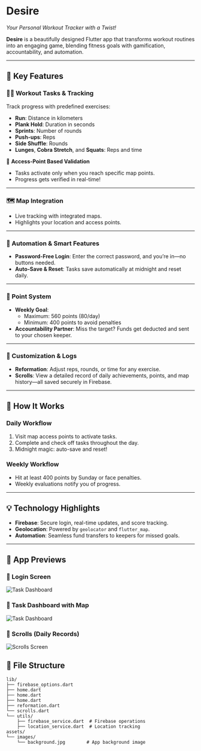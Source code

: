 # **Desire**  
*Your Personal Workout Tracker with a Twist!*  

**Desire** is a beautifully designed Flutter app that transforms workout routines into an engaging game, blending fitness goals with gamification, accountability, and automation.  

---

## 🌟 **Key Features**  

### **🏋️‍♂️ Workout Tasks & Tracking**  
Track progress with predefined exercises:  
- **Run**: Distance in kilometers  
- **Plank Hold**: Duration in seconds  
- **Sprints**: Number of rounds  
- **Push-ups**: Reps  
- **Side Shuffle**: Rounds  
- **Lunges**, **Cobra Stretch**, and **Squats**: Reps and time  

🔐 **Access-Point Based Validation**  
- Tasks activate only when you reach specific map points.  
- Progress gets verified in real-time!  

---

### **🗺️ Map Integration**  
- Live tracking with integrated maps.  
- Highlights your location and access points.  

---

### **🤖 Automation & Smart Features**  
- **Password-Free Login**: Enter the correct password, and you’re in—no buttons needed.  
- **Auto-Save & Reset**: Tasks save automatically at midnight and reset daily.  

---

### **🎯 Point System**  
- **Weekly Goal**:  
  - Maximum: 560 points (80/day)  
  - Minimum: 400 points to avoid penalties  
- **Accountability Partner**: Miss the target? Funds get deducted and sent to your chosen keeper.  

---

### **🔧 Customization & Logs**  
- **Reformation**: Adjust reps, rounds, or time for any exercise.  
- **Scrolls**: View a detailed record of daily achievements, points, and map history—all saved securely in Firebase.  

---

## 🔄 **How It Works**  

### **Daily Workflow**  
1. Visit map access points to activate tasks.  
2. Complete and check off tasks throughout the day.  
3. Midnight magic: auto-save and reset!  

### **Weekly Workflow**  
- Hit at least 400 points by Sunday or face penalties.  
- Weekly evaluations notify you of progress.  

---

## 💡 **Technology Highlights**  
- **Firebase**: Secure login, real-time updates, and score tracking.  
- **Geolocation**: Powered by `geolocator` and `flutter_map`.  
- **Automation**: Seamless fund transfers to keepers for missed goals.  

---

## 📸 **App Previews**  

### **🔐 Login Screen**  
![Task Dashboard](https://drive.google.com/file/d/1-AiU4IoZ8bcamBkO9HEY-hqI_XCsj78v/view)

### **📍 Task Dashboard with Map**  
![Task Dashboard](https://link_to_your_image.com/task_dashboard_image.jpg)  

### **📜 Scrolls (Daily Records)**  
![Scrolls Screen](https://link_to_your_image.com/scrolls_image.jpg)  


## 📂 **File Structure**  

```plaintext
lib/    
├── firebase_options.dart
├── home.dart
├── home.dart      
├── home.dart 
├── reformation.dart  
└── scrolls.dart     
└── utils/
    ├── firebase_service.dart  # Firebase operations
    ├── location_service.dart  # Location tracking
assets/
└── images/
    └── background.jpg        # App background image
 
